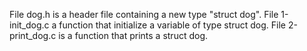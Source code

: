 File dog.h is a header file containing a new type "struct dog".
File 1-init_dog.c a function that initialize a variable of type struct dog.
File 2-print_dog.c is a function that prints a struct dog.  